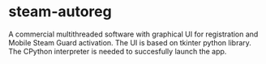 # steam-autoreg
A commercial multithreaded software with graphical UI for registration and Mobile Steam Guard activation. The UI is based on tkinter python library. The CPython interpreter is needed to succesfully launch the app.
